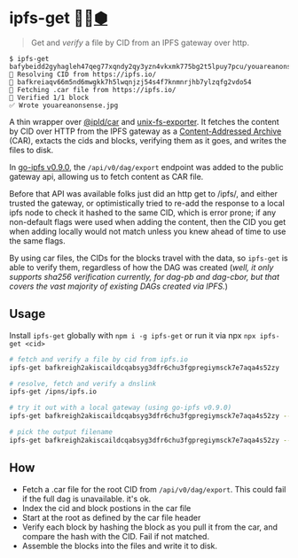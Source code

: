 # ipfs-get 📡✨[⬢](https://ipfs.io/)

> Get and *verify* a file by CID from an IPFS gateway over http.

```console
$ ipfs-get bafybeidd2gyhagleh47qeg77xqndy2qy3yzn4vkxmk775bg2t5lpuy7pcu/youareanonsense.jpg
📡 Resolving CID from https://ipfs.io/
🎯 bafkreiaqv66m5nd6mwgkk7h5lwqnjzj54s4f7knmnrjhb7ylzqfg2vdo54
📡 Fetching .car file from https://ipfs.io/
🔐 Verified 1/1 block
✅ Wrote youareanonsense.jpg
```

A thin wrapper over [@ipld/car](https://github.com/ipld/js-car) and [unix-fs-exporter](https://github.com/ipfs/js-ipfs-unixfs/tree/master/packages/ipfs-unixfs-exporter). It fetches the content by CID over HTTP from the IPFS gateway as a [Content-Addressed Archive](https://github.com/ipld/specs/blob/master/block-layer/content-addressable-archives.md) (CAR), extacts the cids and blocks, verifying them as it goes, and writes the files to disk.

In [go-ipfs v0.9.0](https://github.com/ipfs/go-ipfs/issues/8058), the `/api/v0/dag/export` endpoint was added to the public gateway api, allowing us to fetch content as CAR file.

Before that API was available folks just did an http get to /ipfs/<CID>, and either trusted the gateway, or optimistically tried to re-add the response to a local ipfs node to check it hashed to the same CID, which is error prone; if any non-default flags were used when adding the content, then the CID you get when adding locally would not match unless you knew ahead of time to use the same flags. 
  
By using car files, the CIDs for the blocks travel with the data, so `ipfs-get` is able to verify them, regardless of how the DAG was created (_well, it only supports sha256 verification currently, for dag-pb and dag-cbor, but that covers the vast majority of existing DAGs created via IPFS._)

## Usage

Install `ipfs-get` globally with `npm i -g ipfs-get` or run it via npx `npx ipfs-get <cid>`

```sh
# fetch and verify a file by cid from ipfs.io
ipfs-get bafkreigh2akiscaildcqabsyg3dfr6chu3fgpregiymsck7e7aqa4s52zy

# resolve, fetch and verify a dnslink
ipfs-get /ipns/ipfs.io

# try it out with a local gateway (using go-ipfs v0.9.0)
ipfs-get bafkreigh2akiscaildcqabsyg3dfr6chu3fgpregiymsck7e7aqa4s52zy --gateway http://127.0.0.1:5001

# pick the output filename
ipfs-get bafkreigh2akiscaildcqabsyg3dfr6chu3fgpregiymsck7e7aqa4s52zy --output room-guardian.jpg
```

## How

- Fetch a .car file for the root CID from `/api/v0/dag/export`. This could fail if the full dag is unavailable. it's ok.
- Index the cid and block postions in the car file
- Start at the root as defined by the car file header
- Verify each block by hashing the block as you pull it from the car, and compare the hash with the CID. Fail if not matched.
- Assemble the blocks into the files and write it to disk.
